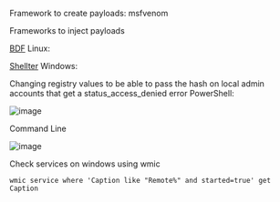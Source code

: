 Framework to create payloads: msfvenom

Frameworks to inject payloads

[BDF](https://github.com/secretsquirrel/the-backdoor-factory) Linux:

[Shellter](https://www.shellterproject.com/introducing-shellter/) Windows:

Changing registry values to be able to pass the hash on local admin accounts that get a status_access_denied error
PowerShell:

![image](https://user-images.githubusercontent.com/1501624/209717607-47f528b6-a7c4-4b55-b643-66b56fc2fe64.png)


Command Line

![image](https://user-images.githubusercontent.com/1501624/209717640-b4d6610a-9e88-4f1a-8f59-a14a266bd835.png)


Check services on windows using wmic 

`wmic service where 'Caption like "Remote%" and started=true' get Caption`



